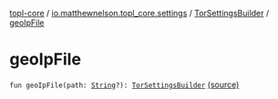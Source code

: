 [topl-core](../../index.md) / [io.matthewnelson.topl_core.settings](../index.md) / [TorSettingsBuilder](index.md) / [geoIpFile](./geo-ip-file.md)

# geoIpFile

`fun geoIpFile(path: `[`String`](https://kotlinlang.org/api/latest/jvm/stdlib/kotlin/-string/index.html)`?): `[`TorSettingsBuilder`](index.md) [(source)](https://github.com/05nelsonm/TorOnionProxyLibrary-Android/blob/master/topl-core/src/main/java/io/matthewnelson/topl_core/settings/TorSettingsBuilder.kt#L454)